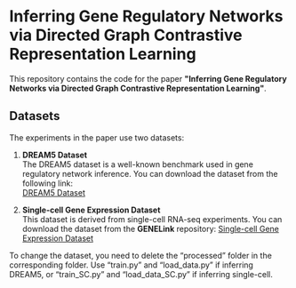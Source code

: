 # Inferring Gene Regulatory Networks via Directed Graph Contrastive Representation Learning

This repository contains the code for the paper **"Inferring Gene Regulatory Networks via Directed Graph Contrastive Representation Learning"**. 

## Datasets

The experiments in the paper use two datasets:

1. **DREAM5 Dataset**  
   The DREAM5 dataset is a well-known benchmark used in gene regulatory network inference. You can download the dataset from the following link:  
   [DREAM5 Dataset](https://www.synapse.org/Synapse:syn2787209/wiki/70349)

2. **Single-cell Gene Expression Dataset**  
   This dataset is derived from single-cell RNA-seq experiments. You can download the dataset from the **GENELink** repository:
   [Single-cell Gene Expression Dataset](https://github.com/zpliulab/GENELink)


To change the dataset, you need to delete the “processed” folder in the corresponding folder. Use “train.py” and “load_data.py” if inferring DREAM5, or “train_SC.py” and “load_data_SC.py” if inferring single-cell.
